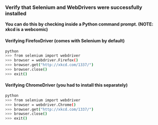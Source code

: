 ### Verify that Selenium and WebDrivers were successfully installed

**You can do this by checking inside a Python command prompt. (NOTE: xkcd is a webcomic)**

#### Verifying FirefoxDriver (comes with Selenium by default)
```bash
python
>>> from selenium import webdriver
>>> browser = webdriver.Firefox()
>>> browser.get("http://xkcd.com/1337/")
>>> browser.close()
>>> exit()
```

#### Verifying ChromeDriver (you had to install this separately)
```bash
python
>>> from selenium import webdriver
>>> browser = webdriver.Chrome()
>>> browser.get("http://xkcd.com/1337/")
>>> browser.close()
>>> exit()
```
